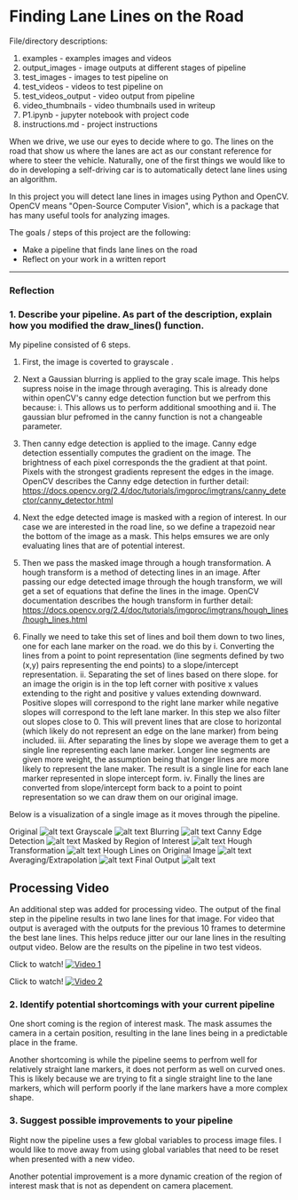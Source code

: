 # **Finding Lane Lines on the Road**

File/directory descriptions:

1. examples - examples images and videos
2. output_images - image outputs at different stages of pipeline
3. test_images - images to test pipeline on
4. test_videos - videos to test pipeline on
5. test_videos_output - video output from pipeline
6. video_thumbnails - video thumbnails used in writeup
7. P1.ipynb - jupyter notebook with project code
8. instructions.md - project instructions


When we drive, we use our eyes to decide where to go.  The lines on the road that show us where the lanes are act as our constant reference for where to steer the vehicle.  Naturally, one of the first things we would like to do in developing a self-driving car is to automatically detect lane lines using an algorithm.

In this project you will detect lane lines in images using Python and OpenCV.  OpenCV means "Open-Source Computer Vision", which is a package that has many useful tools for analyzing images.  


The goals / steps of this project are the following:
* Make a pipeline that finds lane lines on the road
* Reflect on your work in a written report


[//]: # (Image References)

[image1]: ./examples/grayscale.jpg

[original]: ./test_images/solidWhiteRight.jpg

[grayscale]: ./output_images/gray.jpg

[blur]: ./output_images/gray.jpg

[canny]: ./output_images/canny.jpg

[masked]: ./output_images/masked_canny.jpg

[hough]: ./output_images/hough.jpg

[hough+original]: ./output_images/hough+original.jpg

[extrapolate]: ./output_images/extrapolate.jpg

[final]: ./output_images/final_output.jpg



---

### Reflection

### 1. Describe your pipeline. As part of the description, explain how you modified the draw_lines() function.

My pipeline consisted of 6 steps.

1. First, the image is coverted to grayscale .

2. Next a Gaussian blurring is applied to the gray scale image. This helps supress noise in the image through averaging. This is already done within openCV's canny edge detection function but we perfrom this because:
    i. This allows us to perform additional smoothing and
    ii. The gaussian blur pefromed in the canny function is not a changeable parameter.  

3. Then canny edge detection is applied to the image. Canny edge detection essentially computes the gradient on the image. The brightness of each pixel corresponds the the gradient at that point. Pixels with the strongest gradients represent the edges in the image. OpenCV describes the Canny edge detection in further detail: https://docs.opencv.org/2.4/doc/tutorials/imgproc/imgtrans/canny_detector/canny_detector.html

4. Next the edge detected image is masked with a region of interest. In our case we are interested in the road line, so we define a trapezoid near the bottom of the image as a mask. This helps emsures we are only evaluating lines that are of potential interest.

5. Then we pass the masked image through a hough transformation. A hough transform is a method of detecting lines in an image. After passing our edge detected image through the hough transform, we will get a set of equations that define the lines in the image.   OpenCV documentation describes the hough transform in further detail: https://docs.opencv.org/2.4/doc/tutorials/imgproc/imgtrans/hough_lines/hough_lines.html

6. Finally we need to take this set of lines and boil them down to two lines, one for each lane marker on the road. we do this by
    i. Converting the lines from a point to point representation (line segments defined by two (x,y) pairs representing the end points) to a slope/intercept representation.
    ii. Separating the set of lines based on there slope. for an image the origin is in the top left corner with positive x values extending to the right and positive y values extending downward. Positive slopes will correspond to the right lane marker while negative slopes will correspond to the left lane marker. In this step we also filter out slopes close to 0. This will prevent lines that are close to horizontal (which likely do not represent an edge on the lane marker) from being included.
   iii. After separating the lines by slope we average them to get a single line representing each lane marker. Longer line segments are given more weight, the assumption being that longer lines are more likely to represent the lane maker. The result is a single line for each lane marker represented in slope intercept form.
    iv. Finally the lines are converted from slope/intercept form back to a point to point representation so we can draw them on our original image.

Below is a visualization of a single image as it moves through the pipeline.

Original
![alt text][original]
Grayscale
![alt text][grayscale]
Blurring
![alt text][blur]
Canny Edge Detection
![alt text][canny]
Masked by Region of Interest
![alt text][masked]
Hough Transformation
![alt text][hough]
Hough Lines on Original Image
![alt text][hough+original]
Averaging/Extrapolation
![alt text][extrapolate]
Final Output
![alt text][final]


## Processing Video

An additional step was added for processing video. The output of the final step in the pipeline results in two lane lines for that image. For video that output is averaged with the outputs for the previous 10 frames to determine the best lane lines. This helps reduce jitter our our lane lines in the resulting output video. Below are the results on the pipeline in two test videos.

Click to watch!
[![Video 1](http://i.imgur.com/CWucwRa.png)](https://www.youtube.com/watch?v=0PPlycpj68w&feature=youtu.be "Finding Lane Lines, Video 1 - Click to Watch!")

Click to watch!
[![Video 2](https://imgur.com/EcoU3RV.png)](https://www.youtube.com/watch?v=qnQRJvRumnE&feature=youtu.be "Finding Lane Lines, Video 2 - Click to Watch!")

### 2. Identify potential shortcomings with your current pipeline


One short coming is the region of interest mask. The mask assumes the camera in a certain position, resulting in the lane lines being in a predictable place in the frame.

Another shortcoming is while the pipeline seems to perfrom well for relatively straight lane markers, it does not perform as well on curved ones. This is likely because we are trying to fit a single straight line to the lane markers, which will perform poorly if the lane markers have a more complex shape.



### 3. Suggest possible improvements to your pipeline

Right now the pipeline uses a few global variables to process image files. I would like to move away from using global variables that need to be reset when presented with a new video.

Another potential improvement is a more dynamic creation of the region of interest mask that is not as dependent on camera placement.
